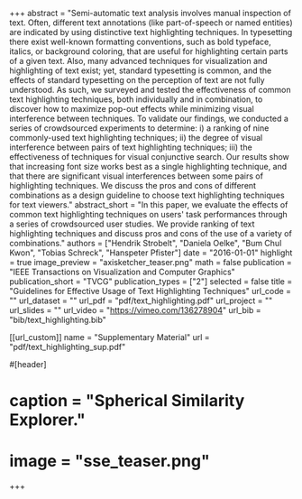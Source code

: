+++
abstract = "Semi-automatic text analysis involves manual inspection of text. Often, different text annotations (like part-of-speech or named entities) are indicated by using distinctive text highlighting techniques. In typesetting there exist well-known formatting conventions, such as bold typeface, italics, or background coloring, that are useful for highlighting certain parts of a given text. Also, many advanced techniques for visualization and highlighting of text exist; yet, standard typesetting is common, and the effects of standard typesetting on the perception of text are not fully understood. As such, we surveyed and tested the effectiveness of common text highlighting techniques, both individually and in combination, to discover how to maximize pop-out effects while minimizing visual interference between techniques. To validate our findings, we conducted a series of crowdsourced experiments to determine: i) a ranking of nine commonly-used text highlighting techniques; ii) the degree of visual interference between pairs of text highlighting techniques; iii) the effectiveness of techniques for visual conjunctive search. Our results show that increasing font size works best as a single highlighting technique, and that there are significant visual interferences between some pairs of highlighting techniques. We discuss the pros and cons of different combinations as a design guideline to choose text highlighting techniques for text viewers."
abstract_short = "In this paper, we evaluate the effects of common text highlighting techniques on users' task performances through a series of crowdsourced user studies. We provide ranking of text highlighting techniques and discuss pros and cons of the use of a variety of combinations."
authors = ["Hendrik Strobelt", "Daniela Oelke", "Bum Chul Kwon", "Tobias Schreck", "Hanspeter Pfister"]
date = "2016-01-01"
highlight = true
image_preview = "axisketcher_teaser.png"
math = false
publication = "IEEE Transactions on Visualization and Computer Graphics"
publication_short = "TVCG"
publication_types = ["2"]
selected = false
title = "Guidelines for Effective Usage of Text Highlighting Techniques"
url_code = ""
url_dataset = ""
url_pdf = "pdf/text_highlighting.pdf"
url_project = ""
url_slides = ""
url_video = "https://vimeo.com/136278904"
url_bib = "bib/text_highlighting.bib"

[[url_custom]]
name = "Supplementary Material"
url = "pdf/text_highlighting_sup.pdf"

#[header]
#  caption = "Spherical Similarity Explorer."
#  image = "sse_teaser.png"

+++

